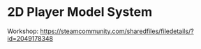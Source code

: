 # 2D Player Model System

Workshop: https://steamcommunity.com/sharedfiles/filedetails/?id=2049178348